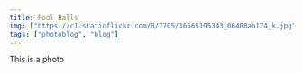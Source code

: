 ```yaml
---
title: Pool Balls
img: ["https://c1.staticflickr.com/8/7705/16665195343_06480ab174_k.jpg"]
tags: ["photoblog", "blog"]
---
```


This is a photo
